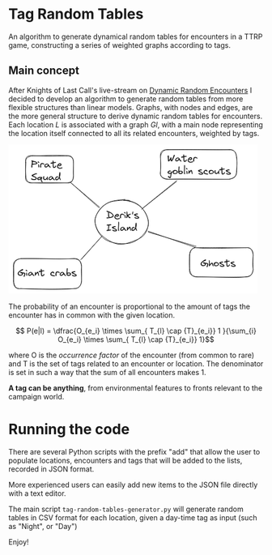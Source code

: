 # Tag Random Tables
An algorithm to generate dynamical random tables for encounters in a TTRP game, constructing a series of weighted graphs according to tags.

## Main concept

After Knights of Last Call's live-stream on [Dynamic Random Encounters](https://www.youtube.com/watch?v=8cHfi9csAVc) I decided to develop an algorithm to generate random tables from more flexible structures than linear models. Graphs, with nodes and edges, are the more general structure to derive dynamic random tables for encounters. Each location _L_ is associated with a graph _Gl_, with a main node representing the location itself connected to all its related encounters, weighted by tags. 

![example_location_graph](example_location_graph.png)

The probability of an encounter is proportional to the amount of tags the encounter has in common with the given location.


```math

P(e|l) = \dfrac{O_{e_i} \times \sum_{ T_{l} \cap {T}_{e_i}} 1 }{\sum_{i} O_{e_i} \times \sum_{ T_{l} \cap {T}_{e_i}} 1}
```


where O is the _occurrence factor_ of the encounter (from common to rare) and T is the set of tags related to an encounter or location. The denominator is set in such a way that the sum of all encounters makes 1.

**A tag can be anything**, from environmental features to fronts relevant to the campaign world.

# Running the code

There are several Python scripts with the prefix "add" that allow the user to populate locations, encounters and tags that will be added to the lists, recorded in JSON format.

More experienced users can easily add new items to the JSON file directly with a text editor.

The main script ``tag-random-tables-generator.py`` will generate random tables in CSV format for each location, given a day-time tag as input (such as "Night", or "Day")

Enjoy!
